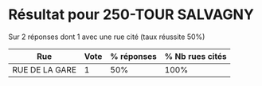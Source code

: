 # Résultat pour 250-TOUR SALVAGNY

Sur 2 réponses dont 1 avec une rue cité (taux réussite 50%)

| Rue | Vote | % réponses | % Nb rues cités|
|-----|------|------------|----------------|
| RUE DE LA GARE | 1 | 50% | 100%|
